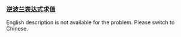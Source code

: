 ### [逆波兰表达式求值](https://leetcode.com/problems/8Zf90G)

<p>English description is not available for the problem. Please switch to Chinese.</p>
